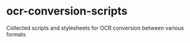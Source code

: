 # ocr-conversion-scripts
Collected scripts and stylesheets for OCR conversion between various formats
